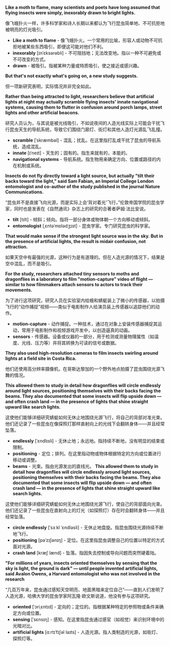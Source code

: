 **Like a moth to flame, many scientists and poets have long assumed that flying insects were simply, inexorably drawn to bright lights.**

像飞蛾扑火一样，许多科学家和诗人长期以来都认为飞行昆虫简单地、不可抗拒地被明亮的灯光吸引。

- **Like a moth to flame** - 像飞蛾扑火。一个常用的比喻，形容人或动物不可抗拒地被某些东西吸引，即便这可能对他们不利。
- **inexorably** [ɪnˈɛksərəbli] - 不可阻挡地；无法改变地。指以一种不可避免或不可改变的方式。
- **drawn** - 被吸引。指被某种力量或特质吸引，使之接近或感兴趣。

**But that's not exactly what's going on, a new study suggests.**

但一项新研究表明，实际情况并非完全如此。

**Rather than being attracted to light, researchers believe that artificial lights at night may actually scramble flying insects' innate navigational systems, causing them to flutter in confusion around porch lamps, street lights and other artificial beacons.**

研究人员认为，与其说是被光线吸引，不如说夜间的人造光线实际上可能会干扰飞行昆虫天生的导航系统，导致它们围绕门廊灯、街灯和其他人造灯光源乱飞乱撞。

- **scramble** [ˈskræmbəl] - 混乱；扰乱。在这里指打乱或干扰了昆虫的导航系统，造成混乱。
- **innate** [ɪˈneɪt] - 天生的；固有的。指生来就有的，本能的。
- **navigational systems** - 导航系统。指生物用来确定方向、位置或路径的内在机制或系统。

**Insects do not fly directly toward a light source, but actually "tilt their backs toward the light," said Sam Fabian, an Imperial College London entomologist and co-author of the study published in the journal Nature Communications.**

“昆虫并不是直接飞向光源，而是实际上会‘背对着光’飞行，”伦敦帝国学院的昆虫学家，同时也是发表在《自然通讯》杂志上的研究的合著者萨姆·法比安说。

- **tilt** [tɪlt] - 倾斜；倾向。指将一部分身体或物体朝一个方向移动或倾斜。
- **entomologist** [ˌɛntəˈmɒlədʒɪst] - 昆虫学家。专门研究昆虫的科学家。

**That would make sense if the strongest light source was in the sky. But in the presence of artificial lights, the result is midair confusion, not attraction.**

如果天空中有最强的光源，这种行为是有道理的。但在人造光源的情况下，结果是空中混乱，而不是吸引。

**For the study, researchers attached tiny sensors to moths and dragonflies in a laboratory to film "motion-capture" video of flight — similar to how filmmakers attach sensors to actors to track their movements.**

为了进行这项研究，研究人员在实验室内给蛾和蜻蜓装上了微小的传感器，以拍摄飞行的“动作捕捉”视频——类似于电影制作人给演员装上传感器以追踪他们的动作。

- **motion-capture** - 动作捕捉。一种技术，通过在对象上安装传感器捕捉其运动，常用于电影制作和视频游戏开发中，以创造逼真的动画。
- **sensors** - 传感器。设备或仪器的一部分，用于检测或测量物理属性（如温度、光线、压力等）并将其转换为可读的信号或数据。

**They also used high-resolution cameras to film insects swirling around lights at a field site in Costa Rica.**

他们还使用高分辨率摄像机，在哥斯达黎加的一个野外地点拍摄了昆虫围绕光源飞舞的情况。

**This allowed them to study in detail how dragonflies will circle endlessly around light sources, positioning themselves with their backs facing the beams. They also documented that some insects will flip upside down — and often crash land — in the presence of lights that shine straight upward like search lights.**

这使他们能够详细研究蜻蜓如何无休止地围绕光源飞行，将自己的背部对准光束。他们还记录了一些昆虫在像探照灯那样直射向上的光线下会翻转身体——并且经常坠落。

- **endlessly** [ˈɛndlɪsli] - 无休止地；永远地。指持续不断地，没有明显的结束或限制。
- **positioning** - 定位；排列。在这里指动物或物体根据特定的方向或位置进行移动或调整。
- **beams** - 光束。指由光源发出的直线光。
**This allowed them to study in detail how dragonflies will circle endlessly around light sources, positioning themselves with their backs facing the beams. They also documented that some insects will flip upside down — and often crash land — in the presence of lights that shine straight upward like search lights.**

这使他们能够详细研究蜻蜓如何无休止地围绕光源飞行，使自己的背部面向光束。他们还记录了一些昆虫在直射向上的灯光（如探照灯）存在时会翻转身体——并且经常坠落。

- **circle endlessly** [ˈsɜːkl ˈɛndləsli] - 无休止地盘旋。指昆虫围绕光源持续不断地飞行。
- **positioning** [pəˈzɪʃənɪŋ] - 定位。在这里指昆虫调整自己的位置以特定的方式面对光源。
- **crash land** [kræʃ lænd] - 坠落。指因失去控制或导向问题而突然硬着陆。

**"For millions of years, insects oriented themselves by sensing that the sky is light, the ground is dark" — until people invented artificial lights, said Avalon Owens, a Harvard entomologist who was not involved in the research**

“几百万年来，昆虫通过感知天空明亮、地面黑暗来定位自己”——直到人们发明了人造光源，哈佛大学的昆虫学家阿瓦隆·欧文斯说道，他没有参与这项研究。

- **oriented** [ˈɔriˌɛntɪd] - 定向的；定位的。指根据某种特定的参照物或条件来确定方向或位置。
- **sensing** [ˈsɛnsɪŋ] - 感知。在这里指昆虫通过感官（如视觉）来识别环境中的光暗对比。
- **artificial lights** [ɑːrtɪˈfɪʃəl laɪts] - 人造光源。指人类制造的光源，如街灯、探照灯等。